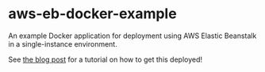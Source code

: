 # aws-eb-docker-example

An example Docker application for deployment using AWS Elastic Beanstalk in a single-instance environment.

See [the blog post](https://patrick.engineering/posts/aws-eb-production-setup-tutorial/) for a tutorial on how to get this deployed!
